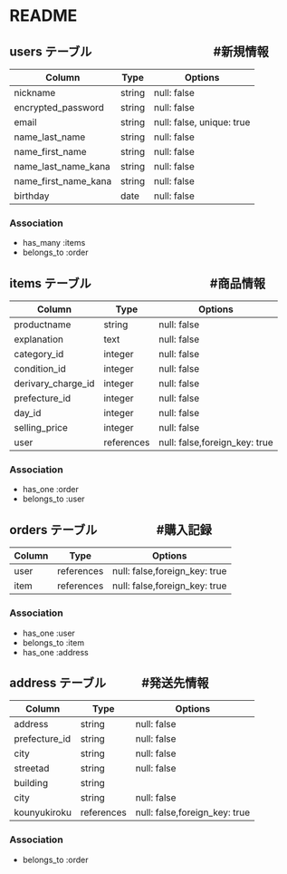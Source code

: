 # README

## users テーブル 　　　　　　　　　　#新規情報

| Column              | Type   | Options                   |
| ------------------  | ------ | ------------------------- |
| nickname            | string | null: false               |
| encrypted_password  | string | null: false               |
| email               | string | null: false, unique: true |
| name_last_name      | string | null: false               |
| name_first_name     | string | null: false               |
| name_last_name_kana | string | null: false               |
| name_first_name_kana| string | null: false               |
| birthday            | date   | null: false               |


### Association

- has_many :items
- belongs_to :order


## items テーブル　　　　　　　　　　#商品情報

| Column             | Type      | Options                       |
| ------------------ | --------- | ----------------------------- |
| productname        | string    | null: false                   |
| explanation        | text      | null: false                   |
| category_id        | integer   | null: false                   |
| condition_id       | integer   | null: false                   |
| derivary_charge_id | integer   | null: false                   |
| prefecture_id      | integer   | null: false                   |
| day_id             | integer   | null: false                   |
| selling_price      | integer   | null: false                   |
| user               | references| null: false,foreign_key: true |


### Association

- has_one :order
- belongs_to :user


## orders テーブル　　　　　#購入記録

| Column             | Type       | Options                      |
| ------------------ | ---------- | ---------------------------- |
| user               | references | null: false,foreign_key: true|
| item               | references | null: false,foreign_key: true|


### Association

- has_one :user
- belongs_to :item
- has_one :address


## address テーブル　　　#発送先情報

| Column             | Type      | Options                       |
| ------------------ | --------- | ----------------------------- |
| address            | string    | null: false                   |
| prefecture_id      | string    | null: false                   |
| city               | string    | null: false                   |
| streetad           | string    | null: false                   |
| building           | string    |                               |
| city               | string    | null: false                   |
| kounyukiroku       | references| null: false,foreign_key: true |



### Association

- belongs_to :order




